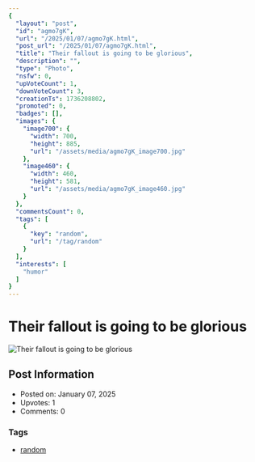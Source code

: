 ```yaml
---
{
  "layout": "post",
  "id": "agmo7gK",
  "url": "/2025/01/07/agmo7gK.html",
  "post_url": "/2025/01/07/agmo7gK.html",
  "title": "Their fallout is going to be glorious",
  "description": "",
  "type": "Photo",
  "nsfw": 0,
  "upVoteCount": 1,
  "downVoteCount": 3,
  "creationTs": 1736208802,
  "promoted": 0,
  "badges": [],
  "images": {
    "image700": {
      "width": 700,
      "height": 885,
      "url": "/assets/media/agmo7gK_image700.jpg"
    },
    "image460": {
      "width": 460,
      "height": 581,
      "url": "/assets/media/agmo7gK_image460.jpg"
    }
  },
  "commentsCount": 0,
  "tags": [
    {
      "key": "random",
      "url": "/tag/random"
    }
  ],
  "interests": [
    "humor"
  ]
}
---
```


# Their fallout is going to be glorious

![Their fallout is going to be glorious](/assets/media/agmo7gK_image700.jpg)

## Post Information

- Posted on: January 07, 2025
- Upvotes: 1
- Comments: 0

### Tags

- [random](/tag/random)
